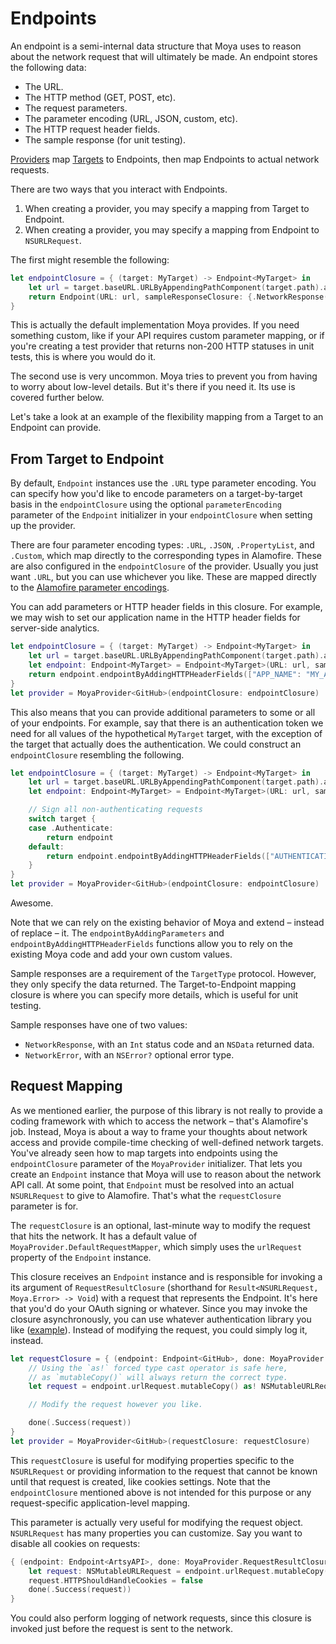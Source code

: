 Endpoints
=========

An endpoint is a semi-internal data structure that Moya uses to reason about
the network request that will ultimately be made. An endpoint stores the
following data:

- The URL.
- The HTTP method (GET, POST, etc).
- The request parameters.
- The parameter encoding (URL, JSON, custom, etc).
- The HTTP request header fields.
- The sample response (for unit testing).

[Providers](Providers.md) map [Targets](Targets.md) to Endpoints, then map
Endpoints to actual network requests.

There are two ways that you interact with Endpoints.

1. When creating a provider, you may specify a mapping from Target to Endpoint.
1. When creating a provider, you may specify a mapping from Endpoint to `NSURLRequest`.

The first might resemble the following:

```swift
let endpointClosure = { (target: MyTarget) -> Endpoint<MyTarget> in
    let url = target.baseURL.URLByAppendingPathComponent(target.path).absoluteString
    return Endpoint(URL: url, sampleResponseClosure: {.NetworkResponse(200, target.sampleData)}, method: target.method, parameters: target.parameters)
}
```

This is actually the default implementation Moya provides. If you need something
custom, like if your API requires custom parameter mapping, or if you're
creating a test provider that returns non-200 HTTP statuses in unit tests, this
is where you would do it.

The second use is very uncommon. Moya tries to prevent you from having to worry
about low-level details. But it's there if you need it. Its use is covered
further below.

Let's take a look at an example of the flexibility mapping from a Target to
an Endpoint can provide.

From Target to Endpoint
-----------------------

By default, `Endpoint` instances use the `.URL` type parameter encoding. You
can specify how you'd like to encode parameters on a target-by-target basis in
the `endpointClosure` using the optional `parameterEncoding` parameter of the
`Endpoint` initializer in your `endpointClosure` when setting up the provider.

There are four parameter encoding types: `.URL`, `.JSON`, `.PropertyList`, and
`.Custom`, which map directly to the corresponding types in Alamofire. These
are also configured in the `endpointClosure` of the provider. Usually you just
want `.URL`, but you can use whichever you like. These are mapped directly to
the [Alamofire parameter encodings](https://github.com/Alamofire/Alamofire/blob/3d271dbbf12e104ab1373bff36c91c5ecbcc3890/Source/ParameterEncoding.swift#L47).

You can add parameters or HTTP header fields in this closure. For example, we
may wish to set our application name in the HTTP header fields for server-side
analytics.

```swift
let endpointClosure = { (target: MyTarget) -> Endpoint<MyTarget> in
    let url = target.baseURL.URLByAppendingPathComponent(target.path).absoluteString
    let endpoint: Endpoint<MyTarget> = Endpoint<MyTarget>(URL: url, sampleResponseClosure: {.NetworkResponse(200, target.sampleData)}, method: target.method, parameters: target.parameters)
    return endpoint.endpointByAddingHTTPHeaderFields(["APP_NAME": "MY_AWESOME_APP"])
}
let provider = MoyaProvider<GitHub>(endpointClosure: endpointClosure)
```

This also means that you can provide additional parameters to some or all of
your endpoints. For example, say that there is an authentication token we need
for  all values of the hypothetical `MyTarget` target, with the exception of the
target that actually does the authentication. We could construct an
`endpointClosure` resembling the following.

```swift
let endpointClosure = { (target: MyTarget) -> Endpoint<MyTarget> in
    let url = target.baseURL.URLByAppendingPathComponent(target.path).absoluteString
    let endpoint: Endpoint<MyTarget> = Endpoint<MyTarget>(URL: url, sampleResponseClosure: {.NetworkResponse(200, target.sampleData)}, method: target.method, parameters: target.parameters)

    // Sign all non-authenticating requests
    switch target {
    case .Authenticate:
        return endpoint
    default:
        return endpoint.endpointByAddingHTTPHeaderFields(["AUTHENTICATION_TOKEN": GlobalAppStorage.authToken])
    }
}
let provider = MoyaProvider<GitHub>(endpointClosure: endpointClosure)
```

Awesome.

Note that we can rely on the existing behavior of Moya and extend – instead
of replace – it. The `endpointByAddingParameters` and `endpointByAddingHTTPHeaderFields`
functions allow you to rely on the existing Moya code and add your own custom
values. 

Sample responses are a requirement of the `TargetType` protocol. However, they
only specify the data returned. The Target-to-Endpoint mapping closure is where
you can specify more details, which is useful for unit testing.

Sample responses have one of two values:

- `NetworkResponse`, with an `Int` status code and an `NSData` returned data.
- `NetworkError`, with an `NSError?` optional error type.


Request Mapping
---------------

As we mentioned earlier, the purpose of this library is not really to provide a
coding framework with which to access the network – that's Alamofire's job.
Instead, Moya is about a way to frame your thoughts about network access and
provide compile-time checking of well-defined network targets. You've already
seen how to map targets into endpoints using the `endpointClosure` parameter
of the `MoyaProvider` initializer. That lets you create an `Endpoint` instance
that Moya will use to reason about the network API call. At some point, that
`Endpoint` must be resolved into an actual `NSURLRequest` to give to Alamofire.
That's what the `requestClosure` parameter is for.

The `requestClosure` is an optional, last-minute way to modify the request
that hits the network. It has a default value of `MoyaProvider.DefaultRequestMapper`,
which simply uses the `urlRequest` property of the `Endpoint` instance.

This closure receives an `Endpoint` instance and is responsible for invoking a
its argument of `RequestResultClosure` (shorthand for `Result<NSURLRequest, Moya.Error> -> Void`) with a request that represents the Endpoint.
It's here that you'd do your OAuth signing or whatever. Since you may invoke the
closure asynchronously, you can use whatever authentication library you like ([example](https://github.com/rheinfabrik/Heimdallr.swift)).
Instead of modifying the request, you could simply log it, instead.

```swift
let requestClosure = { (endpoint: Endpoint<GitHub>, done: MoyaProvider.RequestResultClosure) in
    // Using the `as!` forced type cast operator is safe here,
    // as `mutableCopy()` will always return the correct type.
    let request = endpoint.urlRequest.mutableCopy() as! NSMutableURLRequest

    // Modify the request however you like.

    done(.Success(request))
}
let provider = MoyaProvider<GitHub>(requestClosure: requestClosure)
```

This `requestClosure` is useful for modifying properties specific to the `NSURLRequest` or providing information to the request that cannot be known until that request is created, like cookies settings. Note that the `endpointClosure` mentioned above is not intended for this purpose or any request-specific application-level mapping.

This parameter is actually very useful for modifying the request object.
`NSURLRequest` has many properties you can customize. Say you want to disable
all cookies on requests:

```swift
{ (endpoint: Endpoint<ArtsyAPI>, done: MoyaProvider.RequestResultClosure) in
    let request: NSMutableURLRequest = endpoint.urlRequest.mutableCopy() as! NSMutableURLRequest
    request.HTTPShouldHandleCookies = false
    done(.Success(request))
}
```

You could also perform logging of network requests, since this closure is
invoked just before the request is sent to the network.

